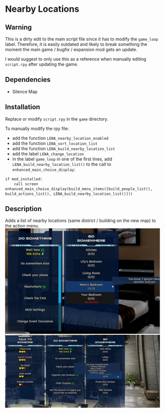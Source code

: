 # Nearby Locations




## Warning

This is a dirty edit to the main script file since it has to modify the `game_loop` label. Therefore, it is easily outdated and likely to break something the moment the main game / bugfix / expansion mod gets an update.

I would suggest to only use this as a reference when manually editing `script.rpy` after updating the game.




## Dependencies

- Silence Map




## Installation

Replace or modify `script.rpy` in the `game` directory.

To manually modify the rpy file:

- add the function `LENA_nearby_location_enabled`
- add the function `LENA_sort_location_list`
- add the function `LENA_build_nearby_location_list`
- add the label `LENA_change_location`
- in the label `game_loop` in one of the first lines, add `LENA_build_nearby_location_list()` to the call to `enhanced_main_choice_display`:  
```
if mod_installed:
    call screen enhanced_main_choice_display(build_menu_items([build_people_list(), build_actions_list(), LENA_build_nearby_location_list()]))
```




## Description

Adds a list of nearby locations (same district / building on the new map) to the action menu.  
![](README/LR2-NearbyLocations-Menu-1.png)  
![](README/LR2-NearbyLocations-Menu-3.png)  